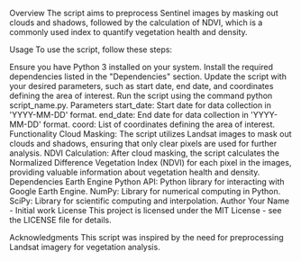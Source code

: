 Overview
The script aims to preprocess Sentinel images by masking out clouds and shadows, followed by the calculation of NDVI, which is a commonly used index to quantify vegetation health and density.

Usage
To use the script, follow these steps:

Ensure you have Python 3 installed on your system.
Install the required dependencies listed in the "Dependencies" section.
Update the script with your desired parameters, such as start date, end date, and coordinates defining the area of interest.
Run the script using the command python script_name.py.
Parameters
start_date: Start date for data collection in 'YYYY-MM-DD' format.
end_date: End date for data collection in 'YYYY-MM-DD' format.
coord: List of coordinates defining the area of interest.
Functionality
Cloud Masking: The script utilizes Landsat images to mask out clouds and shadows, ensuring that only clear pixels are used for further analysis.
NDVI Calculation: After cloud masking, the script calculates the Normalized Difference Vegetation Index (NDVI) for each pixel in the images, providing valuable information about vegetation health and density.
Dependencies
Earth Engine Python API: Python library for interacting with Google Earth Engine.
NumPy: Library for numerical computing in Python.
SciPy: Library for scientific computing and interpolation.
Author
Your Name - Initial work
License
This project is licensed under the MIT License - see the LICENSE file for details.

Acknowledgments
This script was inspired by the need for preprocessing Landsat imagery for vegetation analysis.
